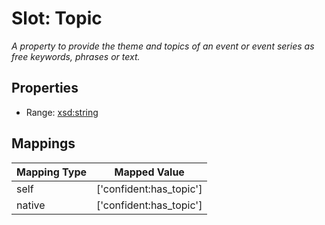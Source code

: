 # Slot: Topic
_A property to provide the theme and topics of an event or event series as free keywords, phrases or text._



<!-- no inheritance hierarchy -->


## Properties

 * Range: [xsd:string](http://www.w3.org/2001/XMLSchema#string)



## Mappings

| Mapping Type | Mapped Value |
| ---  | ---  |
| self | ['confident:has_topic'] |
| native | ['confident:has_topic'] |






